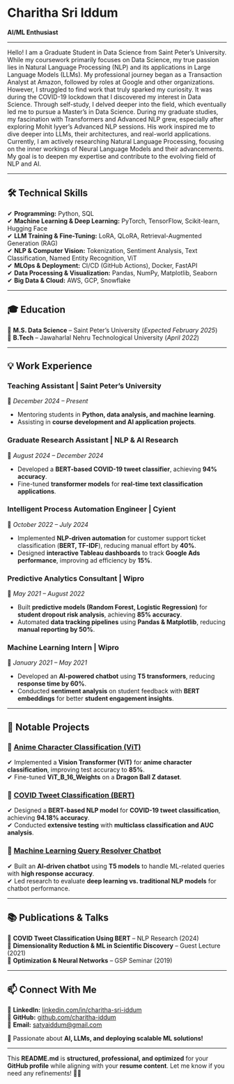 # Charitha Sri Iddum 

**AI/ML Enthusiast**  

---

Hello! I am a Graduate Student in Data Science from Saint Peter’s University. While my coursework primarily focuses on Data Science, my true passion lies in Natural Language Processing (NLP) and its applications in Large Language Models (LLMs). My professional journey began as a Transaction Analyst at Amazon, followed by roles at Google and other organizations. However, I struggled to find work that truly sparked my curiosity. It was during the COVID-19 lockdown that I discovered my interest in Data Science. Through self-study, I delved deeper into the field, which eventually led me to pursue a Master’s in Data Science.
During my graduate studies, my fascination with Transformers and Advanced NLP grew, especially after exploring Mohit Iyyer’s Advanced NLP sessions. His work inspired me to dive deeper into LLMs, their architectures, and real-world applications. Currently, I am actively researching Natural Language Processing, focusing on the inner workings of Neural Language Models and their advancements. My goal is to deepen my expertise and contribute to the evolving field of NLP and AI.

---

## 🛠 **Technical Skills**  

✔ **Programming:** Python, SQL  
✔ **Machine Learning & Deep Learning:** PyTorch, TensorFlow, Scikit-learn, Hugging Face  
✔ **LLM Training & Fine-Tuning:** LoRA, QLoRA, Retrieval-Augmented Generation (RAG)  
✔ **NLP & Computer Vision:** Tokenization, Sentiment Analysis, Text Classification, Named Entity Recognition, ViT  
✔ **MLOps & Deployment:** CI/CD (GitHub Actions), Docker, FastAPI  
✔ **Data Processing & Visualization:** Pandas, NumPy, Matplotlib, Seaborn  
✔ **Big Data & Cloud:** AWS, GCP, Snowflake  

---

## 🎓 **Education**  

📌 **M.S. Data Science** – Saint Peter’s University (*Expected February 2025*)  
📌 **B.Tech** – Jawaharlal Nehru Technological University (*April 2022*)  

---

## 💡 **Work Experience**  

### **Teaching Assistant | Saint Peter’s University**  
📅 *December 2024 – Present*  
- Mentoring students in **Python, data analysis, and machine learning**.  
- Assisting in **course development and AI application projects**.  

### **Graduate Research Assistant | NLP & AI Research**  
📅 *August 2024 – December 2024*  
- Developed a **BERT-based COVID-19 tweet classifier**, achieving **94% accuracy**.  
- Fine-tuned **transformer models** for **real-time text classification applications**.  

### **Intelligent Process Automation Engineer | Cyient**  
📅 *October 2022 – July 2024*  
- Implemented **NLP-driven automation** for customer support ticket classification (**BERT, TF-IDF**), reducing manual effort by **40%**.  
- Designed **interactive Tableau dashboards** to track **Google Ads performance**, improving ad efficiency by **15%**.  

### **Predictive Analytics Consultant | Wipro**  
📅 *May 2021 – August 2022*  
- Built **predictive models (Random Forest, Logistic Regression)** for **student dropout risk analysis**, achieving **85% accuracy**.  
- Automated **data tracking pipelines** using **Pandas & Matplotlib**, reducing **manual reporting by 50%**.  

### **Machine Learning Intern | Wipro**  
📅 *January 2021 – May 2021*  
- Developed an **AI-powered chatbot** using **T5 transformers**, reducing **response time by 60%**.  
- Conducted **sentiment analysis** on student feedback with **BERT embeddings** for better **student engagement insights**.  

---

## 🚀 **Notable Projects**  

### 📌 [Anime Character Classification (ViT)](https://github.com/charitha-iddum/Anime-Vision-Classifier)  
✔ Implemented a **Vision Transformer (ViT)** for **anime character classification**, improving test accuracy to **85%**.  
✔ Fine-tuned **ViT_B_16_Weights** on a **Dragon Ball Z dataset**.  

### 📌 [COVID Tweet Classification (BERT)](https://github.com/charitha-iddum/COVID-Tweet-BERT)  
✔ Designed a **BERT-based NLP model** for **COVID-19 tweet classification**, achieving **94.18% accuracy**.  
✔ Conducted **extensive testing** with **multiclass classification and AUC analysis**.  

### 📌 [Machine Learning Query Resolver Chatbot](https://github.com/charitha-iddum/ML-Query-Resolver-Bot)  
✔ Built an **AI-driven chatbot** using **T5 models** to handle ML-related queries with **high response accuracy**.  
✔ Led research to evaluate **deep learning vs. traditional NLP models** for chatbot performance.  

---

## 📚 **Publications & Talks**  

🔹 **COVID Tweet Classification Using BERT** – NLP Research (2024)  
🔹 **Dimensionality Reduction & ML in Scientific Discovery** – Guest Lecture (2021)  
🔹 **Optimization & Neural Networks** – GSP Seminar (2019)  

---

## 📫 **Connect With Me**  

💼 **LinkedIn:** [linkedin.com/in/charitha-sri-iddum](https://linkedin.com/in/charitha-sri-iddum)  
🌟 **GitHub:** [github.com/charitha-iddum](https://github.com/charitha-iddum)  
📧 **Email:** satyaiddum@gmail.com  

🚀 Passionate about **AI, LLMs, and deploying scalable ML solutions!**  

---

This **README.md** is **structured, professional, and optimized** for your **GitHub profile** while aligning with your **resume content**. Let me know if you need any refinements! 🚀😊
